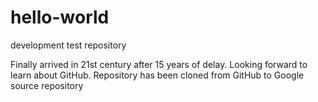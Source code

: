 # hello-world
development test repository

Finally arrived in 21st century after 15 years of delay. Looking forward to learn about GitHub.
Repository has been cloned from GitHub to Google source repository
